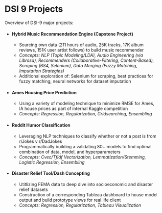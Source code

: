 # DSI 9 Projects


Overview of DSI-9 major projects:

- #### Hybrid Music Recommendation Engine (Capstone Project)
  - Sourcing own data (211 hours of audio, 25K tracks, 17K album reviews, 151K user artist follows) to build music recommender
  - *Concepts: NLP (Topic Modeling/LDA), Audio Engineering (via Librosa), Recommenders (Collaborative-Filtering, Content-Based), Scraping (BS4, Selenium), Data Merging (Fuzzy Matching, Imputation Strategies)*
  - Additional exploration of: Selenium for scraping, best practices for fuzzy matching, neural networks for dataset imputation

- #### Ames Housing Price Prediction 
  - Using a variety of modeling technique to minimize RMSE for Ames, IA house prices as part of internal Kaggle competition
  - *Concepts: Regression, Regularization, Gridsearching, Ensembling*
  
 - #### Reddit Humor Classification
   - Leveraging NLP techniques to classify whether or not a post is from r/Jokes v r/DadJokes
   - Programmatically building a validating 80+ models to find optimal combination of data, model, and hyperparameters
   - *Concepts: Cvec/Tfidf Vectorization, Lemmatization/Stemming, Logistic Regression, Ensembling*
  
 - #### Disaster Relief Tool/Dash Concepting
   - Utitlizing FEMA data to deep dive into socioeconomic and disaster relief datasets
   - Construction of a corresponding Tableau dashboard to house model output and build prototype views for real life client
   - *Concepts: Regression, Regularization, Tableau Visualization*
  

